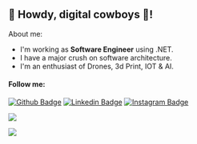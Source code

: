 ## 👋 Howdy, digital cowboys 🤠! 

About me:

- I'm working as **Software Engineer** using .NET.
- I have a major crush on software architecture.
- I'm an enthusiast of Drones, 3d Print, IOT & AI.

#### Follow me:

[![Github Badge](https://img.shields.io/badge/-Github-000?style=flat-square&logo=Github&logoColor=white&link=https://github.com/hnmendes)](https://github.com/hnmendes)
[![Linkedin Badge](https://img.shields.io/badge/-LinkedIn-blue?style=flat-square&logo=Linkedin&logoColor=white&link=https://www.linkedin.com/in/henrique-n-mendes/)](https://www.linkedin.com/in/henrique-n-mendes/)
[![Instagram Badge](https://img.shields.io/badge/-Instagram-C13584?style=flat-square&labelColor=C13584&logo=instagram&logoColor=white&link=https://www.instagram.com/hn.mendes/)](https://www.instagram.com/hn.mendes/)

<p align="justify">
  <img align="center" src="https://github-readme-stats.vercel.app/api?username=hnmendes&show_icons=true&count_private=true&theme=algolia" />
</p>
<p>
  <img align="center" src="https://github-readme-stats.vercel.app/api/top-langs/?username=hnmendes&layout=compact&theme=algolia" />
</p>
